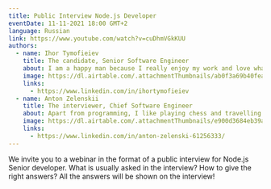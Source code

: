 ```yaml
---
title: Public Interview Node.js Developer
eventDate: 11-11-2021 18:00 GMT+2
language: Russian
link: https://www.youtube.com/watch?v=cuDhmVGkKUU
authors:
  - name: Ihor Tymofieiev
    title: The candidate, Senior Software Engineer
    about: I am a happy man because I really enjoy my work and love what I do)
    image: https://dl.airtable.com/.attachmentThumbnails/ab0f3a69b40fea8500968a5f28e7b9e9/e93c4909?1
    links:
      - https://www.linkedin.com/in/ihortymofieiev
  - name: Anton Zelenskii
    title: The interviewer, Chief Software Engineer
    about: Apart from programming, I like playing chess and travelling
    image: https://dl.airtable.com/.attachmentThumbnails/e900d3684eb39a46bf0087054642418d/1311581a
    links:
      - https://www.linkedin.com/in/anton-zelenski-61256333/
---
```


We invite you to a webinar in the format of a public interview for Node.js Senior developer.
What is usually asked in the interview?
How to give the right answers?
All the answers will be shown on the interview!
